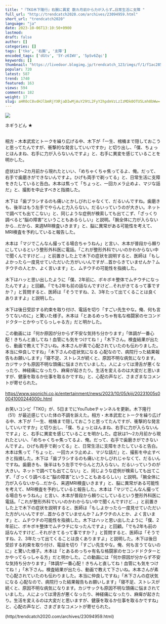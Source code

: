 ```yaml
---
title: "『TKO木下隆行』右腕に異変 数カ月前から力が入らず…日常生活に支障 "
full_url: "http://trendcatch2020.com/archives/23094959.html"
short_url: "trendcatch2020"
language: "ja"
date: 2023-10-06T13:10:50+0900
lastmod: 
draft: false
author: []
categories: []
tags: ['tko', '右腕', '支障']
encoded_tags: ['dGtv', '5Y-z6IWV', '5pSv6Zqc']
keywords: []
thumbnail: "https://livedoor.blogimg.jp/trendcatch_123/imgs/f/1/f1ac2855.jpg"
popular: 720
latest: 587
trend: 1740
featured: 163
views: 594
comments: 182
weight: 17
slug: aHR0cC8vdHJlbmRjYXRjaDIwMjAuY29tL2FyY2hpdmVzLzIzMDk0OTU5Lmh0bWw=
---
```


![](https://livedoor.blogimg.jp/trendcatch_123/imgs/f/1/f1ac2855.jpg)

<div><p>ネギうどん ★ </p><br> 相方・木本武宏とトークを繰り広げる中、木下が「一生、棺桶まで隠しておこうと思ってたんですが、衝撃的な発言していいですか」と切り出し、「僕、ちょっとほんまね、右手に力が入らないんですよ」と、右手に異変を感じていることを明かした。 <br> <br> 症状は1～2カ月前から現れたといい、「めちゃくちゃ焦ってるよ、俺。だって、右手で歯磨きができないんですよ。ひげも両手で剃ってる」と、日常生活に支障をきたしていると告白。木本は焦って「ちょっと、一回カメラ止めよ、マジな話だ」と、撮影を中止すべきと指摘した。 <br> <br> 木下は「歯ブラシするのも痛いとかしびれじゃなくて、だるいんですね。歯磨きも、後半はもう左手でやらんと力入らない。だるいっていうのが大きい。ネットで調べても出てこない」と、同じような症例が検索しても出てこず、「ざっくり調べると“脳の障害”ということもあるらしい」と説明。「腕全体に力が入らないから…だから、来週MRI検査いきます」と、脳に異常がある可能性を考えて、MRI検査を予約していると報告した。 <br> <br> 木本は「マジでこんなん撮ってる場合ちゃうねん」と言い、木本が普段から頼りにしているという整形外科医に電話。「これが整形外科でいいのかわからない中で聞くんですけど…」と前置きした上で木下の症状を説明すると、医師は「もしよかったら一度見せていただいた方がいいんですが…首からきていませんか？ムチウチの人とか、よく言います」と、ムチウチの可能性を指摘した。 <br> <br> 木下はハッと思い出したように「僕、2年前に、ボキボキ整体でムチウチになったんですよ」と回顧。「でも2年も前の話なんですけど…それがきてるって事ですか？」と質問すると、医師は「そうですね、2、3年たって出てくることは良くありますよ」と説明した。 <br> <br> 木下は後日受診する約束を取り付け、電話を切り「すごい先生やな。俺、何も言うてないのに」と驚いた様子。木本は「とあるめっちゃ有名な格闘家のセコンドドクターとかやってらっしゃる方」だと明かした。 <br> <br> この動画には「何か原因が分からず不安な気持ち分かります」「体調が一番心配！きちんと直してね！血管にも気をつけてね！」「木下さん。検査結果が出たら、動画で教えて下さいね。木本さんが素で心配されていたのも伝わりました。本当に仲良しですね」「木下さんの症状気になる 心配なので、病院行った結果報告もお願いします」「寝不足、ストレスが続くと、原因不明な病気になります。カジサックも原因不明な頭痛に悩まされていました。人によっては滑舌が悪くなったり、神経痛になったり、麻痺が起きたり。生活を変えるのは大変だと思いますが、健康を取るか仕事を取るかですね」と、心配の声など、さまざまなコメントが寄せられた。 <br> <br> <a target='_blank' href='https//www.sponichi.co.jp/entertainment/news/2023/10/05/kiji/20231005s00041000244000c.html'>https//www.sponichi.co.jp/entertainment/news/2023/10/05/kiji/20231005s00041000244000c.html</a> <p>お笑いコンビ「TKO」が、5日までにYouTubeチャンネルを更新。木下隆行（51）が最近感じていた体の不調を訴えた。相方・木本武宏とトークを繰り広げる中、木下が「一生、棺桶まで隠しておこうと思ってたんですが、衝撃的な発言していいですか」と切り出し、「僕、ちょっとほんまね、右手に力が入らないんですよ」と、右手に異変を感じていることを明かした。症状は1～2カ月前から現れたといい、「めちゃくちゃ焦ってるよ、俺。だって、右手で歯磨きができないんですよ。ひげも両手で剃ってる」と、日常生活に支障をきたしていると告白。木本は焦って「ちょっと、一回カメラ止めよ、マジな話だ」と、撮影を中止すべきと指摘した。木下は「歯ブラシするのも痛いとかしびれじゃなくて、だるいんですね。歯磨きも、後半はもう左手でやらんと力入らない。だるいっていうのが大きい。ネットで調べても出てこない」と、同じような症例が検索しても出てこず、「ざっくり調べると“脳の障害”ということもあるらしい」と説明。「腕全体に力が入らないから…だから、来週MRI検査いきます」と、脳に異常がある可能性を考えて、MRI検査を予約していると報告した。木本は「マジでこんなん撮ってる場合ちゃうねん」と言い、木本が普段から頼りにしているという整形外科医に電話。「これが整形外科でいいのかわからない中で聞くんですけど…」と前置きした上で木下の症状を説明すると、医師は「もしよかったら一度見せていただいた方がいいんですが…首からきていませんか？ムチウチの人とか、よく言います」と、ムチウチの可能性を指摘した。木下はハッと思い出したように「僕、2年前に、ボキボキ整体でムチウチになったんですよ」と回顧。「でも2年も前の話なんですけど…それがきてるって事ですか？」と質問すると、医師は「そうですね、2、3年たって出てくることは良くありますよ」と説明した。木下は後日受診する約束を取り付け、電話を切り「すごい先生やな。俺、何も言うてないのに」と驚いた様子。木本は「とあるめっちゃ有名な格闘家のセコンドドクターとかやってらっしゃる方」だと明かした。この動画には「何か原因が分からず不安な気持ち分かります」「体調が一番心配！きちんと直してね！血管にも気をつけてね！」「木下さん。検査結果が出たら、動画で教えて下さいね。木本さんが素で心配されていたのも伝わりました。本当に仲良しですね」「木下さんの症状気になる 心配なので、病院行った結果報告もお願いします」「寝不足、ストレスが続くと、原因不明な病気になります。カジサックも原因不明な頭痛に悩まされていました。人によっては滑舌が悪くなったり、神経痛になったり、麻痺が起きたり。生活を変えるのは大変だと思いますが、健康を取るか仕事を取るかですね」と、心配の声など、さまざまなコメントが寄せられた。</p></div>

(http//trendcatch2020.com/archives/23094959.html)
